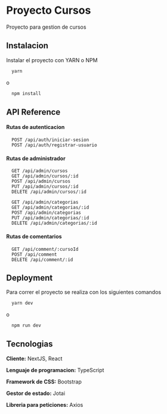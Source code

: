 
# Proyecto Cursos

Proyecto para gestion de cursos


## Instalacion

Instalar el proyecto con YARN o NPM

```bash
  yarn
```  
o
```bash
  npm install
```
## API Reference

#### Rutas de autenticacion

```http
  POST /api/auth/iniciar-sesion
  POST /api/auth/registrar-usuario
```

#### Rutas de administrador

```http
  GET /api/admin/cursos
  GET /api/admin/cursos/:id
  POST /api/admin/cursos
  PUT /api/admin/cursos/:id
  DELETE /api/admin/cursos/:id

  GET /api/admin/categorias
  GET /api/admin/categorias/:id
  POST /api/admin/categorias
  PUT /api/admin/categorias/:id
  DELETE /api/admin/categorias/:id
```

#### Rutas de comentarios

```http
  GET /api/comment/:cursoId
  POST /api/comment
  DELETE /api/comment/:id
```




## Deployment

Para correr el proyecto se realiza con los siguientes comandos

```bash
  yarn dev
```
o
```bash
  npm run dev
```
## Tecnologias
**Cliente:** NextJS, React

**Lenguaje de programacion:** TypeScript

**Framework de CSS:** Bootstrap

**Gestor de estado:** Jotai

**Libreria para peticiones:** Axios